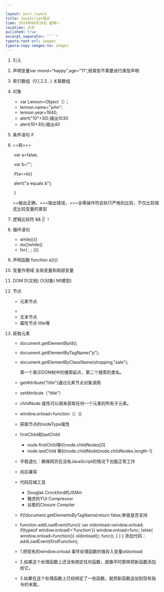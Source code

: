 ```yaml
---

layout: post_layout
title: JavaScript笔记
time: 2019年08月19日 星期一
location: 北京
pulished: true
excerpt_separator: "```"
typora-root-url: images
typora-copy-images-to: images
---
```


1. 引入<script src="file.js" type="text/javascript"></script>

2. 声明变量var mood="happy",age="11";弱类型不需要进行类型声明

3. 索引数组（0,1,2,3...)  关联数组

4. 对象

   - var Lennon=Object（）；
   - lennon.name="john";
   - lennon.year=1940;
   - alert("10"+30);输出1030
   - alert(10+30);输出40

5. 条件语句 if

6. ==和===

   ​	var  a=false;

   ​	var b="";

   ​	if(a==b){

   ​	alert("a equals b");

   ​	}

   ==输出正确，===输出错误，===全等操作符会执行严格的比较，不仅比较值还比较变量的类型

7. 逻辑比较符 &&  ||  ！

8. 循环语句

   - while(){}
   - do{}while()
   - for( ; ; ){}

9. 声明函数 function a(){}

10. 变量作用域 全局变量和局部变量

11. DOM  D(文档) O(对象) M(模型)

12. 节点

    - 元素节点 <p></p>  <li></li>
    - 文本节点 
    - 属性节点 title等

13. 获取元素

    - document.getElementById();

    - document.getElementByTagName("p");

    - document.getElementByClassName(shopping,"sale");

      第一个表示DOM树中的搜索起点，第二个搜索的类名。

    - getAttribute("title")通过元素节点对象调用

    - setAttribute（"title"）

    - childNode 属性可以用来获取任何一个元素的所有子元素。

    - window.onload=function（）{}

    - 获取节点的nodeType属性

    - firstChild和lastChild

      - node.firstChild等价node.childNodes[0]
      - node.lastChild    等价node.childNode[node.childNodes.length-1]

    - 平稳退化：确保网页在没有JavaScript的情况下也能正常工作

    - 向后兼容

    - 代码压缩工具

      - Douglas Crockford的JSMin
      - 雅虎的YUI Compressor
      - 谷歌的Closure Compiler

    - if(!document.getElementsByTagName)return false;审查是否支持

    - function addLoadEvent(func){
      var oldonload=window.onload;
      if(typeof window.onload!='function'){
      window.onload=func;
      }else{
      window.onload=function(){
      oldonload();
      func();
      }
      }
      }
      添加代码：
      addLoadEvent(firstFunction);

    - 1.把现有的window.onload 事件处理函数的值存入变量oldonload

    - 2.如果这个处理函数上还没有绑定任何函数，就像平时那样把新函数添加给它。

    - 3.如果在这个处理函数上已经绑定了一些函数，就把新函数追加到现有指令的末尾。
